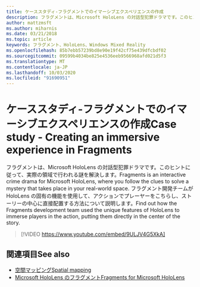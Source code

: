 ```yaml
---
title: ケーススタディ-フラグメントでのイマーシブエクスペリエンスの作成
description: フラグメントは、Microsoft HoloLens の対話型犯罪ドラマです。このヒントに従って、実際の領域で行われる謎を解決します。
author: mattzmsft
ms.author: miharnis
ms.date: 03/21/2018
ms.topic: article
keywords: フラグメント、HoloLens、Windows Mixed Reality
ms.openlocfilehash: 85b7ebb57239bd8e90e19f42cf75e439dfcbdf02
ms.sourcegitcommit: 09599b4034be825e4536eeb9566968afd021d5f3
ms.translationtype: MT
ms.contentlocale: ja-JP
ms.lasthandoff: 10/03/2020
ms.locfileid: "91690951"
---
```

# <a name="case-study---creating-an-immersive-experience-in-fragments"></a><span data-ttu-id="1ba51-104">ケーススタディ-フラグメントでのイマーシブエクスペリエンスの作成</span><span class="sxs-lookup"><span data-stu-id="1ba51-104">Case study - Creating an immersive experience in Fragments</span></span>

<span data-ttu-id="1ba51-105">フラグメントは、Microsoft HoloLens の対話型犯罪ドラマです。このヒントに従って、実際の領域で行われる謎を解決します。</span><span class="sxs-lookup"><span data-stu-id="1ba51-105">Fragments is an interactive crime drama for Microsoft HoloLens, where you follow the clues to solve a mystery that takes place in your real-world space.</span></span> <span data-ttu-id="1ba51-106">フラグメント開発チームが HoloLens の固有の機能を使用して、アクションでプレーヤーをこちらし、ストーリーの中心に直接配置する方法について説明します。</span><span class="sxs-lookup"><span data-stu-id="1ba51-106">Find out how the Fragments development team used the unique features of HoloLens to immerse players in the action, putting them directly in the center of the story.</span></span>



>[!VIDEO https://www.youtube.com/embed/9ULJV4G5XkA]

## <a name="see-also"></a><span data-ttu-id="1ba51-107">関連項目</span><span class="sxs-lookup"><span data-stu-id="1ba51-107">See also</span></span>
* [<span data-ttu-id="1ba51-108">空間マッピング</span><span class="sxs-lookup"><span data-stu-id="1ba51-108">Spatial mapping</span></span>](../design/spatial-mapping.md)
* [<span data-ttu-id="1ba51-109">Microsoft HoloLens のフラグメント</span><span class="sxs-lookup"><span data-stu-id="1ba51-109">Fragments for Microsoft HoloLens</span></span>](https://www.microsoft.com/p/fragments/9nblggh5ggm8)
